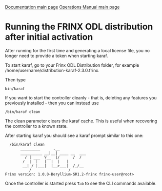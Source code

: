 [Documentation main page](https://frinxio.github.io/Frinx-docs/)
[Operations Manual main page](https://frinxio.github.io/Frinx-docs/FRINX_ODL_Distribution/Carbon/operations_manual.html)
# Running the FRINX ODL distribution after initial activation

After running for the first time and generating a local license file, you no longer need to provide a token when starting karaf.

To start karaf, go to your Frinx ODL Distribution folder, for example /home/username/distribution-karaf-2.3.0.frinx.

Then type

    bin/karaf 
    

If you want to start the controller cleanly - that is, deleting any features you previously installed - then you can instead use

    /bin/karaf clean
    

The clean parameter clears the karaf cache. This is useful when recovering the controller to a known state.

After starting karaf you should see a karaf prompt similar to this one:

      /bin/karaf clean
           _________      .__                  
           __________ __|__| ____ __  ___    
             / | ___  V__  |/      /  /    
            /  |  |   |  |  |   |          
            __| / |___|  |__>___|  /_/__   
               /                 /           
    Frinx version: 1.0.0-Beryllium-SR1.2-frinx frinx-user@root>
    

Once the controller is started press `Tab` to see the CLI commands available.
